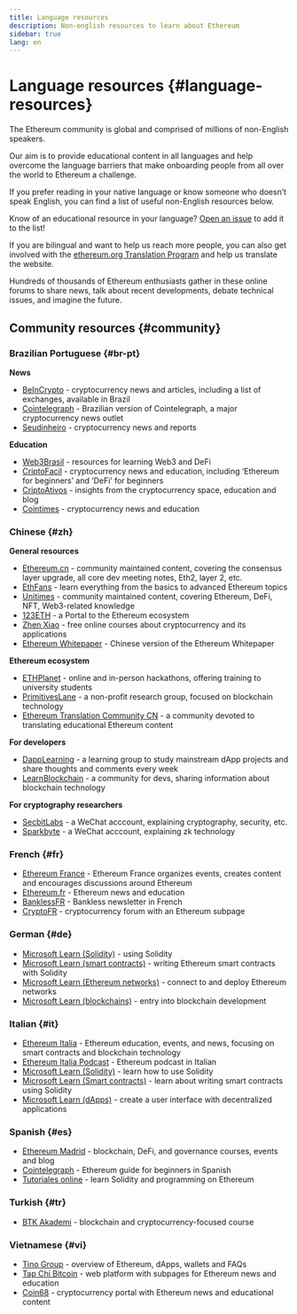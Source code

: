 ```yaml
---
title: Language resources
description: Non-english resources to learn about Ethereum
sidebar: true
lang: en
---
```


# Language resources {#language-resources}

The Ethereum community is global and comprised of millions of non-English speakers.

Our aim is to provide educational content in all languages and help overcome the language barriers that make onboarding people from all over the world to Ethereum a challenge.

If you prefer reading in your native language or know someone who doesn’t speak English, you can find a list of useful non-English resources below.

Know of an educational resource in your language? [Open an issue](https://github.com/ethereum/ethereum-org-website/issues/new/choose) to add it to the list!

If you are bilingual and want to help us reach more people, you can also get involved with the [ethereum.org Translation Program](https://ethereum.org/en/contributing/translation-program/#translation-program) and help us translate the website.

Hundreds of thousands of Ethereum enthusiasts gather in these online forums to share news, talk about recent developments, debate technical issues, and imagine the future.

## Community resources {#community}

### Brazilian Portuguese {#br-pt}

**News**

- [BeInCrypto](http://www.beincrypto.com.br) - cryptocurrency news and articles, including a list of exchanges, available in Brazil
- [Cointelegraph](http://cointelegraph.com.br/category/analysis) - Brazilian version of Cointelegraph, a major cryptocurrency news outlet
- [Seudinheiro](http://www.seudinheiro.com/criptomoedas/) - cryptocurrency news and reports

**Education**

- [Web3Brasil](https://github.com/web3brasil/web3brasil) - resources for learning Web3 and DeFi
- [CriptoFacil](http://www.criptofacil.com/ultimas-noticias/) - cryptocurrency news and education, including ‘Ethereum for beginners’ and ‘DeFi’ for beginners
- [CriptoAtivos](http://www.criptoativos.wiki.br/) - insights from the cryptocurrency space, education and blog
- [Cointimes](http://www.cointimes.com.br/) - cryptocurrency news and education

### Chinese {#zh}

**General resources**

- [Ethereum.cn](https://www.ethereum.cn/) - community maintained content, covering the consensus layer upgrade, all core dev meeting notes, Eth2, layer 2, etc.
- [EthFans](https://ethfans.org/) - learn everything from the basics to advanced Ethereum topics
- [Unitimes](https://mp.weixin.qq.com/s/tvloZSDBSOQN9zDQj_91kA) - community maintained content, covering Ethereum, DeFi, NFT, Web3-related knowledge
- [123ETH](https://123eth.org/) - a Portal to the Ethereum ecosystem
- [Zhen Xiao](http://zhenxiao.com/blockchain/) - free online courses about cryptocurrency and its applications
- [Ethereum Whitepaper](https://github.com/ethereum/wiki/wiki/[%E4%B8%AD%E6%96%87]-%E4%BB%A5%E5%A4%AA%E5%9D%8A%E7%99%BD%E7%9A%AE%E4%B9%A6) - Chinese version of the Ethereum Whitepaper

**Ethereum ecosystem**

- [ETHPlanet](https://www.ethplanet.org/) - online and in-person hackathons, offering training to university students
- [PrimitivesLane](https://www.primitiveslane.org/) - a non-profit research group, focused on blockchain technology
- [Ethereum Translation Community CN](https://www.notion.so/Ethereum-Translation-Community-CN-05375fe0a94c4214acaf90f42ba40171) - a community devoted to translating educational Ethereum content

**For developers**

- [DappLearning](https://github.com/Dapp-Learning-DAO/Dapp-Learning) - a learning group to study mainstream dApp projects and share thoughts and comments every week
- [LearnBlockchain](https://learnblockchain.cn/) - a community for devs, sharing information about blockchain technology

**For cryptography researchers**

- [SecbitLabs](https://mp.weixin.qq.com/s/69_tqBJpr_sbaKtR1sBRMw) - a WeChat acccount, explaining cryptography, security, etc.
- [Sparkbyte](https://mp.weixin.qq.com/s/9KgKTc_jtJ7bWKdbNPoqvQ) - a WeChat acccount, explaining zk technology

### French {#fr}

- [Ethereum France](https://www.ethereum-france.com/) - Ethereum France organizes events, creates content and encourages discussions around Ethereum
- [Ethereum.fr](https://ethereum.fr/) - Ethereum news and education
- [BanklessFR](https://banklessfr.substack.com/) - Bankless newsletter in French
- [CryptoFR](https://cryptofr.com/category/44/ethereum-general) - cryptocurrency forum with an Ethereum subpage

### German {#de}

- [Microsoft Learn (Solidity)](https://docs.microsoft.com/de-de/learn/modules/blockchain-learning-solidity/) - using Solidity
- [Microsoft Learn (smart contracts)](https://docs.microsoft.com/de-de/learn/modules/blockchain-solidity-ethereum-smart-contracts/) - writing Ethereum smart contracts with Solidity
- [Microsoft Learn (Ethereum networks)](https://docs.microsoft.com/de-de/learn/modules/blockchain-ethereum-networks/) - connect to and deploy Ethereum networks
- [Microsoft Learn (blockchains)](https://docs.microsoft.com/de-de/learn/paths/ethereum-blockchain-development/) - entry into blockchain development

### Italian {#it}

- [Ethereum Italia](https://www.ethereum-italia.it/) - Ethereum education, events, and news, focusing on smart contracts and blockchain technology
- [Ethereum Italia Podcast](https://www.ethereum-italia.it/podcast/) - Ethereum podcast in Italian
- [Microsoft Learn (Solidity)](https://docs.microsoft.com/it-it/learn/modules/blockchain-learning-solidity/) - learn how to use Solidity
- [Microsoft Learn (Smart contracts)](https://docs.microsoft.com/it-it/learn/modules/blockchain-solidity-ethereum-smart-contracts/) - learn about writing smart contracts using Solidity
- [Microsoft Learn (dApps)](https://docs.microsoft.com/it-it/learn/modules/blockchain-create-ui-decentralized-apps/) - create a user interface with decentralized applications

### Spanish {#es}

- [Ethereum Madrid](https://ethereummadrid.com/) - blockchain, DeFi, and governance courses, events and blog
- [Cointelegraph](https://es.cointelegraph.com/ethereum-for-beginners) - Ethereum guide for beginners in Spanish
- [Tutoriales online](https://tutoriales.online/curso/solidity) - learn Solidity and programming on Ethereum

### Turkish {#tr}

- [BTK Akademi](https://www.btkakademi.gov.tr/portal/course/blokzincir-ve-kripto-paralar-10569#!/about) - blockchain and cryptocurrency-focused course

### Vietnamese {#vi}

- [Tino Group](https://wiki.tino.org/ethereum-la-gi/) - overview of Ethereum, dApps, wallets and FAQs
- [Tap Chi Bitcoin](https://tapchibitcoin.io/tap-chi/tin-tuc-ethereum-eth) - web platform with subpages for Ethereum news and education
- [Coin68](https://coin68.com/ethereum-tieu-diem/) - cryptocurrency portal with Ethereum news and educational content
